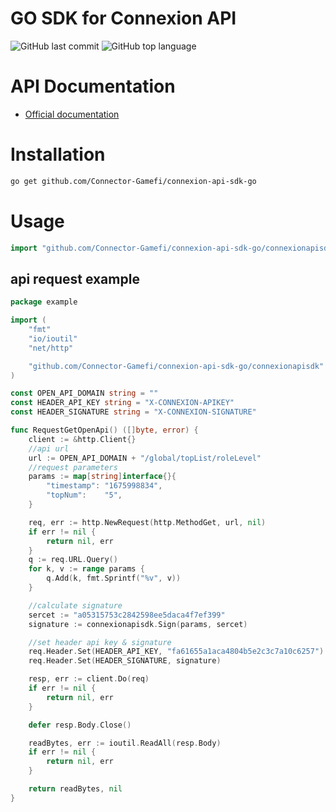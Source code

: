 # GO SDK for Connexion API

![GitHub last commit](https://img.shields.io/github/last-commit/Connector-Gamefi/connexion-api-sdk-go)
![GitHub top language](https://img.shields.io/github/languages/top/Connector-Gamefi/connexion-api-sdk-go?color=red)

# API Documentation
- [Official documentation](https://docs.connexion.games/openapi-en)

# Installation
```bash
go get github.com/Connector-Gamefi/connexion-api-sdk-go
```

# Usage

```go
import "github.com/Connector-Gamefi/connexion-api-sdk-go/connexionapisdk"
```

## api request example
```go
package example

import (
	"fmt"
	"io/ioutil"
	"net/http"

	"github.com/Connector-Gamefi/connexion-api-sdk-go/connexionapisdk"
)

const OPEN_API_DOMAIN string = ""
const HEADER_API_KEY string = "X-CONNEXION-APIKEY"
const HEADER_SIGNATURE string = "X-CONNEXION-SIGNATURE"

func RequestGetOpenApi() ([]byte, error) {
	client := &http.Client{}
	//api url
	url := OPEN_API_DOMAIN + "/global/topList/roleLevel"
	//request parameters
	params := map[string]interface{}{
		"timestamp": "1675998834",
		"topNum":    "5",
	}

	req, err := http.NewRequest(http.MethodGet, url, nil)
	if err != nil {
		return nil, err
	}
	q := req.URL.Query()
	for k, v := range params {
		q.Add(k, fmt.Sprintf("%v", v))
	}

    //calculate signature
	sercet := "a05315753c2842598ee5daca4f7ef399"
	signature := connexionapisdk.Sign(params, sercet)

	//set header api key & signature
	req.Header.Set(HEADER_API_KEY, "fa61655a1aca4804b5e2c3c7a10c6257")
	req.Header.Set(HEADER_SIGNATURE, signature)

	resp, err := client.Do(req)
	if err != nil {
		return nil, err
	}

	defer resp.Body.Close()

	readBytes, err := ioutil.ReadAll(resp.Body)
	if err != nil {
		return nil, err
	}

	return readBytes, nil
}

```
